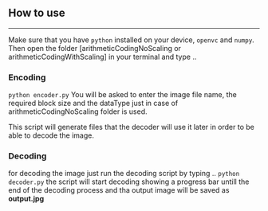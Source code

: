 ## How to use
---
Make sure that you have `python` installed on your device, `openvc` and `numpy`. Then open the folder [arithmeticCodingNoScaling or arithmeticCodingWithScaling] in your terminal and type ..
### Encoding
`python encoder.py` 
You will be asked to enter the image file name, the required block size and the dataType just in case of arithmeticCodingNoScaling folder is used.

This script will generate files that the decoder will use it later in order to be able to decode the image.

### Decoding
for decoding the image just run the decoding script by typing ..
`python decoder.py`
the script will start decoding showing a progress bar untill the end of the decoding process and tha output image will be saved as **output.jpg**